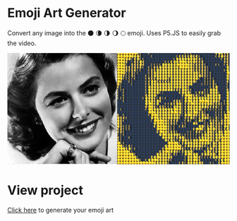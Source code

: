# Emoji Art Generator

Convert any image into the 🌑 🌘 🌗 🌖 🌕  emoji. Uses P5.JS to easily grab the video.

![emojiart](example2.png)

# View project

[Click here](https://kokodoko.github.io/emoji-art/) to generate your emoji art
